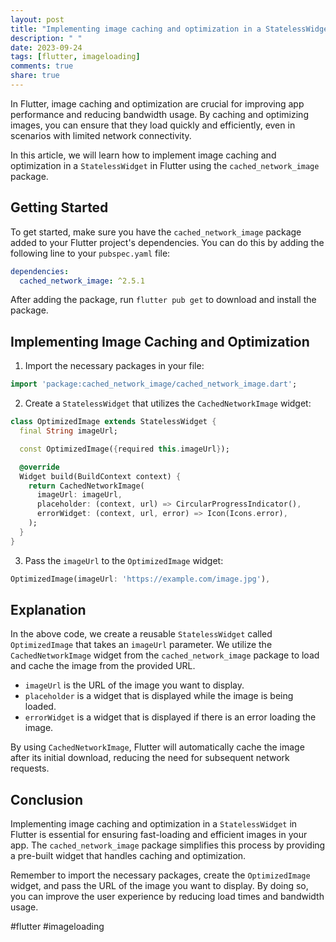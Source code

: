 ```yaml
---
layout: post
title: "Implementing image caching and optimization in a StatelessWidget in Flutter"
description: " "
date: 2023-09-24
tags: [flutter, imageloading]
comments: true
share: true
---
```


In Flutter, image caching and optimization are crucial for improving app performance and reducing bandwidth usage. By caching and optimizing images, you can ensure that they load quickly and efficiently, even in scenarios with limited network connectivity.

In this article, we will learn how to implement image caching and optimization in a `StatelessWidget` in Flutter using the `cached_network_image` package.

## Getting Started

To get started, make sure you have the `cached_network_image` package added to your Flutter project's dependencies. You can do this by adding the following line to your `pubspec.yaml` file:

```yaml
dependencies:
  cached_network_image: ^2.5.1
```

After adding the package, run `flutter pub get` to download and install the package.

## Implementing Image Caching and Optimization

1. Import the necessary packages in your file:

```dart
import 'package:cached_network_image/cached_network_image.dart';
```

2. Create a `StatelessWidget` that utilizes the `CachedNetworkImage` widget:

```dart
class OptimizedImage extends StatelessWidget {
  final String imageUrl;

  const OptimizedImage({required this.imageUrl});

  @override
  Widget build(BuildContext context) {
    return CachedNetworkImage(
      imageUrl: imageUrl,
      placeholder: (context, url) => CircularProgressIndicator(),
      errorWidget: (context, url, error) => Icon(Icons.error),
    );
  }
}
```

3. Pass the `imageUrl` to the `OptimizedImage` widget:

```dart
OptimizedImage(imageUrl: 'https://example.com/image.jpg'),
```

## Explanation

In the above code, we create a reusable `StatelessWidget` called `OptimizedImage` that takes an `imageUrl` parameter. We utilize the `CachedNetworkImage` widget from the `cached_network_image` package to load and cache the image from the provided URL.

- `imageUrl` is the URL of the image you want to display.
- `placeholder` is a widget that is displayed while the image is being loaded.
- `errorWidget` is a widget that is displayed if there is an error loading the image.

By using `CachedNetworkImage`, Flutter will automatically cache the image after its initial download, reducing the need for subsequent network requests.

## Conclusion

Implementing image caching and optimization in a `StatelessWidget` in Flutter is essential for ensuring fast-loading and efficient images in your app. The `cached_network_image` package simplifies this process by providing a pre-built widget that handles caching and optimization.

Remember to import the necessary packages, create the `OptimizedImage` widget, and pass the URL of the image you want to display. By doing so, you can improve the user experience by reducing load times and bandwidth usage.

#flutter #imageloading